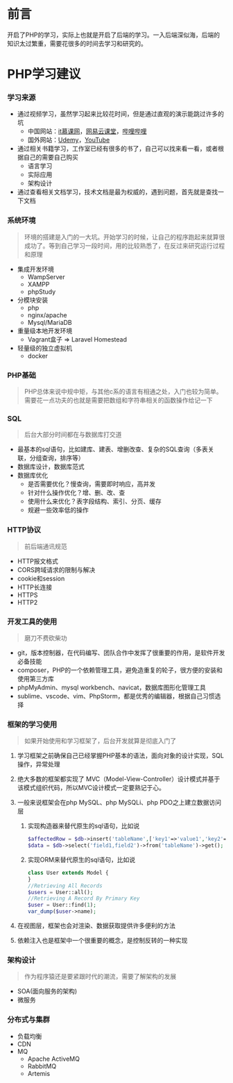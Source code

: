 # 前言

开启了PHP的学习，实际上也就是开启了后端的学习。一入后端深似海，后端的知识太过繁重，需要花很多的时间去学习和研究的。

# PHP学习建议

### 学习来源

+ 通过视频学习，虽然学习起来比较花时间，但是通过直观的演示能跳过许多的坑
  + 中国网站：[it慕课网](https://www.imooc.com/)，[网易云课堂](https://study.163.com/)，[哔哩哔哩](https://www.bilibili.com/)
  + 国外网站：[Udemy](https://www.udemy.com/)，[YouTube](https://www.youtube.com/)
+ 通过相关书籍学习，工作室已经有很多的书了，自己可以找来看一看，或者根据自己的需要自己购买
  + 语言学习
  + 实际应用
  + 架构设计
+ 通过查看相关文档学习，技术文档是最为权威的，遇到问题，首先就是查找一下文档

### 系统环境

> 环境的搭建是入门的一大坑。开始学习的时候，让自己的程序跑起来就算很成功了。等到自己学习一段时间，用的比较熟悉了，在反过来研究运行过程和原理

+ 集成开发环境
  + WampServer
  + XAMPP
  + phpStudy
+ 分模块安装
  + php
  + nginx/apache
  + Mysql/MariaDB
+ 重量级本地开发环境
  + Vagrant盒子 => Laravel Homestead
+ 轻量级的独立虚拟机
  + docker

### PHP基础

> PHP总体来说中规中矩，与其他c系的语言有相通之处，入门也较为简单。需要花一点功夫的也就是需要把数组和字符串相关的函数操作给记一下

### SQL

> 后台大部分时间都在与数据库打交道

+ 最基本的sql语句，比如建库、建表、增删改查、复杂的SQL查询（多表关联，分组查询，排序等）
+ 数据库设计，数据库范式
+ 数据库优化
  + 是否需要优化？慢查询，需要即时响应，高并发
  + 针对什么操作优化？增、删、改、查
  + 使用什么来优化？表字段结构、索引、分页、缓存
  + 规避一些效率低的操作

### HTTP协议

> 前后端通讯规范

+ HTTP报文格式
+ CORS跨域请求的限制与解决
+ cookie和session
+ HTTP长连接
+ HTTPS
+ HTTP2

### 开发工具的使用

> 磨刀不费砍柴功

+ git，版本控制器，在代码编写、团队合作中发挥了很重要的作用，是软件开发必备技能
+ composer，PHP的一个依赖管理工具，避免造重复的轮子，很方便的安装和使用第三方库
+ phpMyAdmin、mysql workbench、navicat，数据库图形化管理工具
+ sublime、vscode、vim、PhpStorm，都是优秀的编辑器，根据自己习惯选择

### 框架的学习使用

> 如果开始使用和学习框架了，后台开发就算是彻底入门了

1. 学习框架之前确保自己已经掌握PHP基本的语法，面向对象的设计实现，SQL操作，异常处理

2. 绝大多数的框架都实现了 MVC（Model-View-Controller）设计模式并基于该模式组织代码，所以MVC设计模式一定要熟记于心。

3. 一般来说框架会在php MySQL、php MySQLi、php PDO之上建立数据访问层

   1. 实现构造器来替代原生的sql语句，比如说

      ```php
      $affectedRow = $db->insert('tableName',['key1'=>'value1','key2'=>'value2']);
      $data = $db->select('field1,field2')->from('tableName')->get();
      ```

   2. 实现ORM来替代原生的sql语句，比如说

      ```php
      class User extends Model {
      }
      //Retrieving All Records
      $users = User::all();
      //Retrieving A Record By Primary Key
      $user = User::find(1);
      var_dump($user->name);
      ```

4. 在视图层，框架也会对渲染、数据获取提供许多便利的方法

5. 依赖注入也是框架中一个很重要的概念，是控制反转的一种实现

### 架构设计

> 作为程序猿还是要紧跟时代的潮流，需要了解架构的发展

+ SOA(面向服务的架构)
+ 微服务

### 分布式与集群

+ 负载均衡
+ CDN
+ MQ
  + Apache ActiveMQ
  + RabbitMQ
  + Artemis